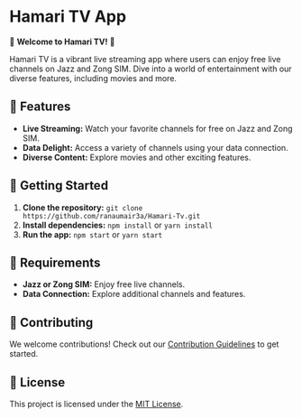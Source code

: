 # Hamari TV App

🌟 **Welcome to Hamari TV!** 🌟

Hamari TV is a vibrant live streaming app where users can enjoy free live channels on Jazz and Zong SIM. Dive into a world of entertainment with our diverse features, including movies and more.

## 🚀 Features

- **Live Streaming:** Watch your favorite channels for free on Jazz and Zong SIM.
- **Data Delight:** Access a variety of channels using your data connection.
- **Diverse Content:** Explore movies and other exciting features.

## 🌈 Getting Started

1. **Clone the repository:** `git clone https://github.com/ranaumair3a/Hamari-Tv.git`
2. **Install dependencies:** `npm install` or `yarn install`
3. **Run the app:** `npm start` or `yarn start`

## 🎯 Requirements

- **Jazz or Zong SIM:** Enjoy free live channels.
- **Data Connection:** Explore additional channels and features.

## 🤝 Contributing

We welcome contributions! Check out our [Contribution Guidelines](CONTRIBUTING.md) to get started.

## 📄 License

This project is licensed under the [MIT License](LICENSE).
